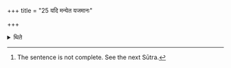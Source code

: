 +++
title = "25 यदि मन्येत यजमानः"

+++

<details><summary>थिते</summary>

25. If the sacrificer thinks “A senior enemy has surpassed me,"[^1]  

[^1]: The sentence is not complete. See the next Sūtra.  
</details>

